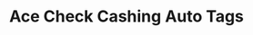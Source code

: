 ---
title: Ace Check Cashing Auto Tags
slug: ace-check-cashing-auto-tags
updated-on: '2024-05-30T13:44:31.749Z'
created-on: '2024-05-30T13:41:46.671Z'
published-on: '2024-05-30T13:54:32.469Z'
f_city-state-2:
- cms/city/levittown-pa.md
- cms/city/bensalem-pa.md
f_locations:
- cms/payday-loan/ace-check-cashing-auto-tags-915.md
- cms/payday-loan/ace-check-cashing-auto-tags-916.md
- cms/payday-loan/ace-check-cashing-auto-tags-917.md
- cms/payday-loan/ace-check-cashing-auto-tags-918.md
f_states:
- cms/state/pennsylvania.md
layout: '[company].html'
tags: company
---